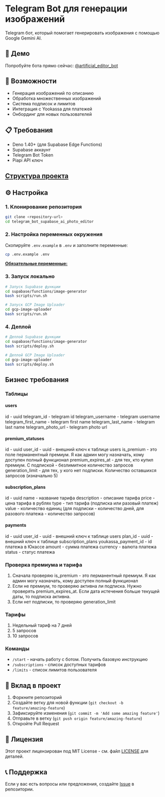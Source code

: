 # Telegram Bot для генерации изображений

Telegram бот, который помогает генерировать изображения с помощью Google Gemini AI.

## 🔗 Демо

Попробуйте бота прямо сейчас: [@artificial_editor_bot](https://t.me/artificial_editor_bot)

## 🚀 Возможности

- Генерация изображений по описанию
- Обработка множественных изображений
- Система подписок и лимитов
- Интеграция с Yookassa для платежей
- Онбординг для новых пользователей

## 📋 Требования

- Deno 1.40+ (для Supabase Edge Functions)
- Supabase аккаунт
- Telegram Bot Token
- Piapi API ключ

## [Структура проекта](docs/src.md)

## ⚙️ Настройка

### 1. Клонирование репозитория

```bash
git clone <repository-url>
cd telegram_bot_supabase_ai_photo_editor
```

### 2. Настройка переменных окружения

Скопируйте `.env.example` в `.env` и заполните переменные:

```bash
cp .env.example .env
```

[**Обязательные переменные:**](./.env.example)

### 3. Запуск локально

```bash
# Запуск Supabase функции
cd supabase/functions/image-generator
bash scripts/run.sh

# Запуск GCP Image Uploader
cd gcp-image-uploader
bash scripts/run.sh
```

### 4. Деплой

```bash
# Деплой Supabase функции
cd supabase/functions/image-generator
bash scripts/deploy.sh

# Деплой GCP Image Uploader
cd gcp-image-uploader
bash scripts/deploy.sh
```

## Бизнес требования

### Таблицы

#### users

id - uuid
telegram_id - telegram id
telegram_username - telegram username
telegram_first_name - telegram first name
telegram_last_name - telegram last name
telegram_photo_url - telegram photo url

#### premium_statuses

id - uuid
user_id - uuid - внешний ключ к таблице users
is_premium - это поле перманентный премиум. Я как админ могу назначать, кому доступен полный функционал
premium_expires_at - для тех, кто купил премиум. С подпиской - безлимитное количество запросов
generation_limit - для тех, у кого нет подписки. Количество оставшихся запросов (изначально 5)

#### subscription_plans

id - uuid
name - название тарифа
description - описание тарифа
price - цена тарифа в рублях
type - тип тарифа (подписка или разовый платеж)
value - количество единиц (для подписки - количество дней, для разового платежа - количество запросов)

#### payments

id - uuid
user_id - uuid - внешний ключ к таблице users
plan_id - uuid - внешний ключ к таблице subscription_plans
youkassa_payment_id - id платежа в Юкассе
amount - сумма платежа
currency - валюта платежа
status - статус платежа

### Проверка премиума и тарифа

1) Сначала проверяю is_premium - это перманентный премиум. Я как админ могу назначать, кому доступен полный функционал
2) Если не премиум, то проверяю активна ли подписка. Нужно проверять premium_expires_at. Если дата истечения больше текущей даты, то подписка активна.
3) Если нет подписки, то проверяю generation_limit

### Тарифы

1) Недельный тариф на 7 дней
2) 5 запросов
3) 10 запросов

### Команды

- `/start` - начать работу с ботом. Получить базовую инструкцию
- `/subscriptions` - список доступных тарифов
- `/limits` - список лимитов пользователя

## 🤝 Вклад в проект

1. Форкните репозиторий
2. Создайте ветку для новой функции (`git checkout -b feature/amazing-feature`)
3. Зафиксируйте изменения (`git commit -m 'Add some amazing feature'`)
4. Отправьте в ветку (`git push origin feature/amazing-feature`)
5. Откройте Pull Request

## 📄 Лицензия

Этот проект лицензирован под MIT License - см. файл [LICENSE](LICENSE) для деталей.

## 📞 Поддержка

Если у вас есть вопросы или предложения, создайте [Issue](https://github.com/your-username/telegram_bot_supabase_ai_photo_editor/issues) в репозитории.
